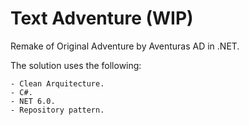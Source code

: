 # Text Adventure (WIP)

Remake of Original Adventure by Aventuras AD in .NET.

The solution uses the following:

    - Clean Arquitecture.
    - C#.
    - NET 6.0.
    - Repository pattern.